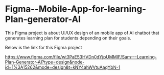 # Figma--Mobile-App-for-learning-Plan-generator-AI
This Figma project is about UI/UX design of an mobile app of AI chatbot that generates learning plan for students depending on their goals.

Below is the link for this Figma project

https://www.figma.com/file/wt3PaE53HVDn0dYjpUMMIF/Sam---Learning-Plan-Generator-AI?type=design&node-id=1%3A15262&mode=design&t=kNY4ahWVtuAaqYbN-1
